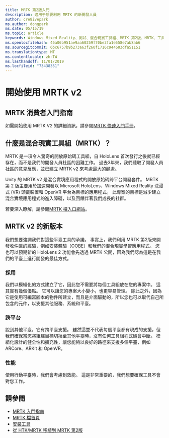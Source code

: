 ```yaml
---
title: MRTK 第2版入門
description: 適用于想要利用 MRTK 的新開發人員
author: cre8ivepark
ms.author: dongpark
ms.date: 05/15/19
ms.topic: article
keywords: Windows Mixed Reality、測試、混合現實工具組、MRTK 第2版、MRTK、工具、SDK、HoloLens、HoloLens 2
ms.openlocfilehash: 46a06b951ae9aa60259f70be3fa1e558e7ab8ab6
ms.sourcegitcommit: 6bc6757b9b273a63f260f1716c944603dfa51151
ms.translationtype: MT
ms.contentlocale: zh-TW
ms.lasthandoff: 11/01/2019
ms.locfileid: "73438351"
---
```

# <a name="getting-started-with-mrtk-v2"></a>開始使用 MRTK v2

## <a name="mrtk-getting-started-guide"></a>MRTK 消費者入門指南
如需開始使用 MRTK V2 的詳細資訊，請參閱[MRTK 快速入門手冊](https://microsoft.github.io/MixedRealityToolkit-Unity/Documentation/GettingStartedWithTheMRTK.html)。

## <a name="what-is-mixed-reality-toolkit-mrtk"></a>什麼是混合現實工具組（MRTK）？
MRTK 是一項令人驚奇的開放原始碼工具組，自 HoloLens 首次發行之後就已經存在，而不是我們的開發人員社區的困難工作。 過去3年來，我們聽取了開發人員社區的意見反應，並已建立 MRTK v2 來考慮最大的顧慮。  

Unity 的 MRTK v2 是混合實境應用程式的開放原始碼跨平台開發套件。  MRTK 第 2 版主要用於加速開發以 Microsoft HoloLens、Windows Mixed Reality 沈浸式 (VR) 頭戴裝置和 OpenVR 平台為目標的應用程式。 此專案的目標是減少建立混合實境應用程式的進入障礙，以及回饋伴著我們成長的社群。 

若要深入瞭解，請參閱[MRTK 檔入口網站](https://microsoft.github.io/MixedRealityToolkit-Unity/README.html)。

## <a name="new-with-mrtk-v2"></a>MRTK v2 的新版本
我們想要強調我們對這些平臺工具的承諾。  事實上，我們利用 MRTK 第2版來開發收件匣的經驗，例如安裝體驗（OOBE）和我們的混合現實學習應用程式。  您也可以預期新的 HoloLens 2 功能會先透過 MRTK 公開，因為我們認為這是在我們的平臺上進行開發的最佳方式。 

### <a name="modular"></a>採用
我們以模組化的方式建立了它，因此您不需要將每個工具組放在您的專案中。  這其實有幾個優點。  它可以讓您的專案大小變小，也更容易管理。  除此之外，因為它是使用可編寫腳本的物件所建立，而且是介面驅動的，所以您也可以取代自己所包含的元件，以支援其他服務、系統和平臺。

### <a name="cross-platform"></a>跨平台
說到其他平臺，它有跨平臺支援。  雖然這並不代表每個平臺都有現成的支援，但我們確保當您將組建目標切換至其他平臺時，沒有任何工具組程式碼會中斷。  模組化設計的健全性和擴充性，讓您能夠以良好的路徑來支援多個平臺，例如 ARCore、ARKit 和 OpenVR。

### <a name="performant"></a>性能
使用行動平臺時，我們會考慮到效能。  這是非常重要的，我們想要確保工具不會對您工作。

## <a name="see-also"></a>請參閱
* [MRTK 入門指南](https://microsoft.github.io/MixedRealityToolkit-Unity/Documentation/GettingStartedWithTheMRTK.html)
* [MRTK 檔首頁](https://microsoft.github.io/MixedRealityToolkit-Unity/README.html)
* [安裝工具](install-the-tools.md)
* [從 HTK/MRTK 移植到 MRTK 第2版](https://microsoft.github.io/MixedRealityToolkit-Unity/Documentation/HTKToMRTKPortingGuide.html)
